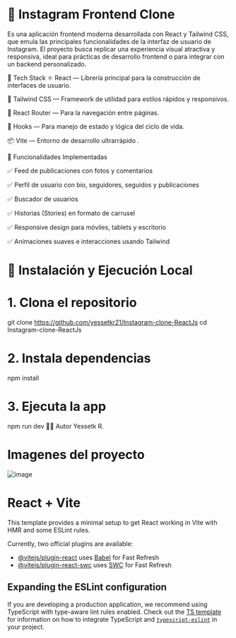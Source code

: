 # 📸 Instagram Frontend Clone
Es una aplicación frontend moderna desarrollada con React y Tailwind CSS, que emula las principales funcionalidades de la interfaz de usuario de Instagram. El proyecto busca replicar una experiencia visual atractiva y responsiva, ideal para prácticas de desarrollo frontend o para integrar con un backend personalizado.

🧪 Tech Stack
⚛️ React — Librería principal para la construcción de interfaces de usuario.

🎨 Tailwind CSS — Framework de utilidad para estilos rápidos y responsivos.

🧭 React Router — Para la navegación entre páginas.

🧠 Hooks — Para manejo de estado y lógica del ciclo de vida.

📦 Vite  — Entorno de desarrollo ultrarrápido .

🎯 Funcionalidades Implementadas

✅ Feed de publicaciones con fotos y comentarios

✅ Perfil de usuario con bio, seguidores, seguidos y publicaciones

✅ Buscador de usuarios

✅ Historias (Stories) en formato de carrusel

✅ Responsive design para móviles, tablets y escritorio

✅ Animaciones suaves e interacciones usando Tailwind
# 🚀 Instalación y Ejecución Local
# 1. Clona el repositorio
git clone https://github.com/yessetkr21/Instagram-clone-ReactJs
cd Instagram-clone-ReactJs

# 2. Instala dependencias
npm install

# 3. Ejecuta la app
npm run dev
👨‍💻 Autor
Yessetk R.
# Imagenes del proyecto 
![image](https://github.com/user-attachments/assets/986f3515-d27e-4e9a-816c-d232a8735f0f)

# React + Vite

This template provides a minimal setup to get React working in Vite with HMR and some ESLint rules.

Currently, two official plugins are available:

- [@vitejs/plugin-react](https://github.com/vitejs/vite-plugin-react/blob/main/packages/plugin-react) uses [Babel](https://babeljs.io/) for Fast Refresh
- [@vitejs/plugin-react-swc](https://github.com/vitejs/vite-plugin-react/blob/main/packages/plugin-react-swc) uses [SWC](https://swc.rs/) for Fast Refresh

## Expanding the ESLint configuration

If you are developing a production application, we recommend using TypeScript with type-aware lint rules enabled. Check out the [TS template](https://github.com/vitejs/vite/tree/main/packages/create-vite/template-react-ts) for information on how to integrate TypeScript and [`typescript-eslint`](https://typescript-eslint.io) in your project.
